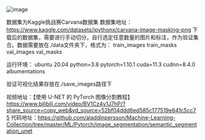 ![image](https://github.com/KISStoday/Pytorch_ML_Exeercise/assets/38481122/7496c12f-1872-4125-8bb2-f0f9306c0afa)

数据集为Kaggle挑战赛Carvana数据集
数据集地址：https://www.kaggle.com/datasets/ipythonx/carvana-image-masking-png
下载后的数据集，需要进行手动切分，自行选定任意数量的图片和标注，作为验证集合。数据需要放在./data文件夹下，格式为：
train_images
train_masks
val_images
val_masks

运行环境：
ubuntu 20.04
python=3.8
pytorch=1.10.1
cuda=11.3
cudnn=8.4.0
albumentations

验证可视化结果存放在./save_images路径下

视频地址：【使用 U-NET 的 PyTorch 图像分割教程】 https://www.bilibili.com/video/BV1Cz4y1J7hP/?share_source=copy_web&vd_source=52bf04ddd6ed585c177519e641c5cc75
代码地址：https://github.com/aladdinpersson/Machine-Learning-Collection/tree/master/ML/Pytorch/image_segmentation/semantic_segmentation_unet
